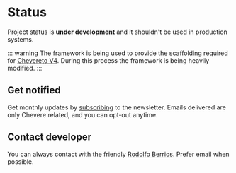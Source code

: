 # Status

Project status is **under development** and it shouldn't be used in production systems.

::: warning
The framework is being used to provide the scaffolding required for [Chevereto V4](https://github.com/chevereto/chevereto). During this process the framework is being heavily modified.
:::

## Get notified

Get monthly updates by [subscribing](https://newsletter.chevereto.com/subscription?f=gTmksA6763vPCG763763kYCOTgWu6Kx4BPohVDY97aHddrqis6B763cHay8dhtmMKlI6r3vUfGREZmSvDNNGj3MlrRJV7A) to the newsletter. Emails delivered are only Chevere related, and you can opt-out anytime.

## Contact developer

You can always contact with the friendly [Rodolfo Berrios](https://rodolfoberrios.com). Prefer email when possible.
